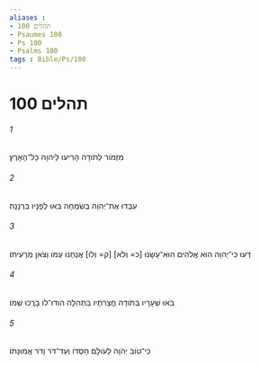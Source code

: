 ```yaml
---
aliases : 
- תהלים 100
- Psaumes 100
- Ps 100
- Psalms 100
tags : Bible/Ps/100
---
```


# תהלים 100

###### 1
מִזְמֹור לְתֹודָה הָרִיעוּ לַיהוָה כָּל־הָאָרֶץ׃
###### 2
עִבְדוּ אֶת־יְהוָה בְּשִׂמְחָה בֹּאוּ לְפָנָיו בִּרְנָנָה׃
###### 3
דְּעוּ כִּי־יְהוָה הוּא אֱלֹהִים הוּא־עָשָׂנוּ [כ= וְלֹא] [ק= וְלֹו] אֲנַחְנוּ עַמֹּו וְצֹאן מַרְעִיתֹו׃
###### 4
בֹּאוּ שְׁעָרָיו בְּתֹודָה חֲצֵרֹתָיו בִּתְהִלָּה הֹודוּ־לֹו בָּרֲכוּ שְׁמֹו׃
###### 5
כִּי־טֹוב יְהֹוָה לְעֹולָם חַסְדֹּו וְעַד־דֹּר וָדֹר אֱמוּנָתֹו׃
